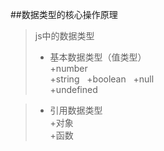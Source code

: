 ##数据类型的核心操作原理  
>js中的数据类型  
>- 基本数据类型（值类型）  
>  +number  
>  +string  
>  +boolean  
>  +null  
>  +undefined  

>- 引用数据类型  
>  +对象  
>  +函数
